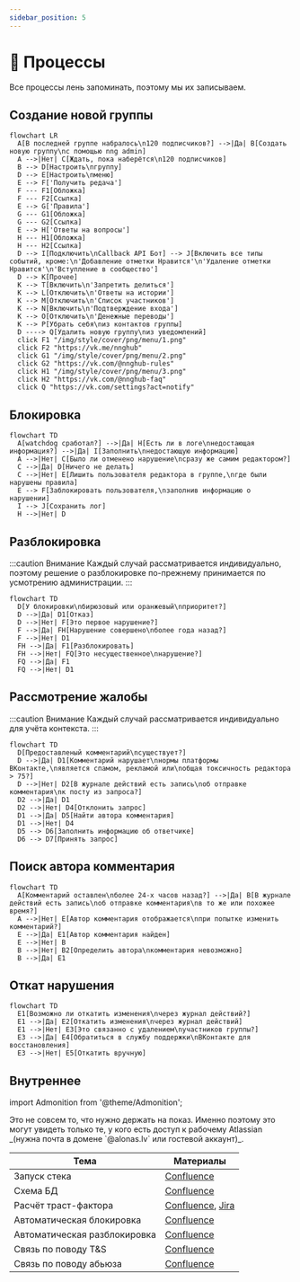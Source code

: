 ```yaml
---
sidebar_position: 5
---
```


# 🔧 Процессы

Все процессы лень запоминать, поэтому мы их записываем.

## Создание новой группы

```mermaid
flowchart LR
  A[В последней группе набралось\n120 подписчиков?] -->|Да| B[Создать новую группу\nс помощью nng admin]
  A -->|Нет| C[Ждать, пока наберётся\n120 подписчиков]
  B --> D[Настроить\nгруппу]
  D --> E[Настроить\nменю]
  E --> F['Получить редача']
  F --- F1[Обложка]
  F --- F2[Ссылка]
  E --> G['Правила']
  G --- G1[Обложка]
  G --- G2[Ссылка]
  E --> H['Ответы на вопросы']
  H --- H1[Обложка]
  H --- H2[Ссылка]
  D --> I[Подключить\nCallback API Бот] --> J[Включить все типы событий, кроме:\n'Добавление отметки Нравится'\n'Удаление отметки Нравится'\n'Вступление в сообщество']
  D --> K[Прочее]
  K --> T[Включить\n'Запретить делиться']
  K --> L[Отключить\n'Ответы на истории']
  K --> M[Отключить\n'Список участников']
  K --> N[Включить\n'Подтверждение входа']
  K --> O[Отключить\n'Денежные переводы']
  K --> P[Убрать себя\nиз контактов группы]
  D ----> Q[Удалить новую группу\nиз уведомлений]
  click F1 "/img/style/cover/png/menu/1.png"
  click F2 "https://vk.me/nnghub"
  click G1 "/img/style/cover/png/menu/2.png"
  click G2 "https://vk.com/@nnghub-rules"
  click H1 "/img/style/cover/png/menu/3.png"
  click H2 "https://vk.com/@nnghub-faq"
  click Q "https://vk.com/settings?act=notify"
```

## Блокировка

```mermaid
flowchart TD
  A[watchdog сработал?] -->|Да| H[Есть ли в логе\nнедостающая информация?] -->|Да| I[Заполнить\nнедостающую информацию]
  A -->|Нет| C[Было ли отменено нарушение\nсразу же самим редактором?]
  C -->|Да| D[Ничего не делать]
  C -->|Нет| E[Лишить пользователя редактора в группе,\nгде были нарушены правила]
  E --> F[Заблокировать пользователя,\nзаполнив информацию о нарушении]
  I --> J[Сохранить лог]
  H -->|Нет| D
```

## Разблокировка

:::caution Внимание
Каждый случай рассматривается индивидуально, поэтому решение о разблокировке по-прежнему принимается по усмотрению администрации.
:::

```mermaid
flowchart TD
  D[У блокировки\nбирюзовый или оранжевый\nприоритет?]
  D -->|Да| D1[Отказ]
  D -->|Нет| F[Это первое нарушение?]
  F -->|Да| FH[Нарушение совершено\nболее года назад?]
  F -->|Нет| D1
  FH -->|Да| F1[Разблокировать]
  FH -->|Нет| FQ[Это несущественное\nнарушение?]
  FQ -->|Да| F1
  FQ -->|Нет| D1
```

## Рассмотрение жалобы

:::caution Внимание
Каждый случай рассматривается индивидуально для учёта контекста.
:::

```mermaid
flowchart TD
  D[Предоставленый комментарий\nсуществует?]
  D -->|Да| D1[Комментарий нарушает\nнормы платформы ВКонтакте,\nявляется спамом, рекламой или\nобщая токсичность редактора > 75?]
  D -->|Нет| D2[В журнале действий есть запись\nоб отправке комментария\nк посту из запроса?]
  D2 -->|Да| D1
  D2 -->|Нет| D4[Отклонить запрос]
  D1 -->|Да| D5[Найти автора комментария]
  D1 -->|Нет| D4
  D5 --> D6[Заполнить информацию об ответчике]
  D6 --> D7[Принять запрос]
```

## Поиск автора комментария

```mermaid
flowchart TD
  A[Комментарий оставлен\nболее 24-х часов назад?] -->|Да| B[В журнале действий есть запись\nоб отправке комментария\nв то же или похожее время?]
  A -->|Нет| E[Автор комментария отображается\nпри попытке изменить комментарий?]
  E -->|Да| E1[Автор комментария найден]
  E -->|Нет| B
  B -->|Нет| B2[Определить автора\nкомментария невозможно]
  B -->|Да| E1
```

## Откат нарушения

```mermaid
flowchart TD
  E1[Возможно ли откатить изменения\nчерез журнал действий?]
  E1 -->|Да| E2[Откатить изменения\nчерез журнал действий]
  E1 -->|Нет| E3[Это связанно с удалением\nучастников группы?]
  E3 -->|Да| E4[Обратиться в службу поддержки\nВКонтакте для восстановления]
  E3 -->|Нет| E5[Откатить вручную]
```

## Внутреннее

import Admonition from '@theme/Admonition';

<Admonition type="danger" icon="🤨" title="Возможно, вы заблудились">
  Это не совсем то, что нужно держать на показ. Именно поэтому это могут увидеть только те, у кого есть доступ к рабочему Atlassian _(нужна почта в домене `@alonas.lv` или гостевой аккаунт)_.
</Admonition>

| Тема                         | Материалы                                                                                                 |
|------------------------------|-----------------------------------------------------------------------------------------------------------|
| Запуск стека                 | [Confluence](https://alonas.atlassian.net/wiki/x/ZRoH)                                                    |
| Схема БД                     | [Confluence](https://alonas.atlassian.net/wiki/x/HEiV)                                                    |
| Расчёт траст-фактора         | [Confluence](https://alonas.atlassian.net/wiki/x/KPpN), [Jira](https://alonas.atlassian.net/browse/NNG-2) |
| Автоматическая блокировка    | [Confluence](https://alonas.atlassian.net/wiki/x/TNuL)                                                    |
| Автоматическая разблокировка | [Confluence](https://alonas.atlassian.net/wiki/x/FGeX)                                                    |
| Связь по поводу T&S          | [Confluence](https://alonas.atlassian.net/wiki/x/UBqZ)                                                    |
| Связь по поводу абьюза       | [Confluence](https://alonas.atlassian.net/wiki/x/NAtB)                                                    |
